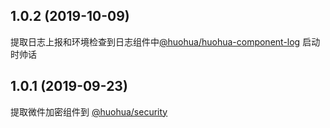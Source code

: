 
## 1.0.2 (2019-10-09)

提取日志上报和环境检查到日志组件中[@huohua/huohua-component-log](https://www.npmjs.com/package/@huohua/huohua-component-log)
启动时帅话

## 1.0.1 (2019-09-23)

提取微件加密组件到 [@huohua/security](https://www.npmjs.com/package/@huohua/security)


